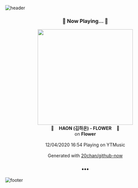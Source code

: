 ![header](https://capsule-render.vercel.app/api?type=wave&height=170&section=header&text=Hi.%20I'm%20SHIFT&fontColor=090707&fontAlignX=45&fontAlignY=65&fontSize=100)

<h3 align="center">🎵 Now Playing... 🎵</h3>
<p align="center">
  <a href="https://music.youtube.com/channel/UCa6xaGioOMH9tlLNlPI7OMQ">
    <img width="300" src="https://lh3.googleusercontent.com/NwwIRqvtvRWJx67UNOeko-xUH4GVRW5flUT-aHtnOBjVaKPcC6FJNxPQ8eFvz9ckZ5TiYEucpskSjmO2">
  </a>
  <br>
  🎵&nbsp&nbsp&nbsp <b>HAON (김하온) - FLOWER</b> &nbsp&nbsp&nbsp🎵
  <br>
  on <b>Flower</b>
  
  <br />
  <br />
  12/04/2020 16:54 Playing on YTMusic
  <br />
  <br />
  Generated with <a href="https://github.com/20chan/github-now">20chan/github-now</a>
</p>

<h3 align="center">•••</h3>

![footer](https://capsule-render.vercel.app/api?type=wave&height=150&section=footer)
